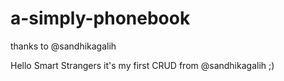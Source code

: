 # a-simply-phonebook
thanks to @sandhikagalih

Hello Smart Strangers it's my first CRUD from @sandhikagalih ;)
